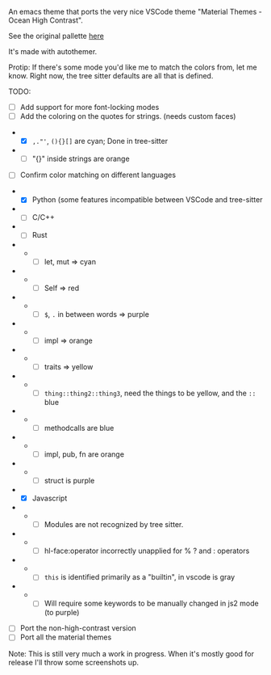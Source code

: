 An emacs theme that ports the very nice VSCode theme "Material Themes - Ocean High Contrast". 

See the original pallette [here](https://github.com/material-theme/vsc-material-theme/blob/a0079e8d0cc8711cd81d410827fcc16bcb1f9e6b/scripts/generator/settings/specific/ocean-hc.ts)

It's made with autothemer.

Protip: If there's some mode you'd like me to match the colors from, let me know. Right now,
        the tree sitter defaults are all that is defined.

TODO:

- [ ] Add support for more font-locking modes
- [ ] Add the coloring on the quotes for strings. (needs custom faces)
- - [x] `,."'`, `(){}[]` are cyan; Done in tree-sitter
- - [ ] "{}" inside strings are orange
- [ ] Confirm color matching on different languages
- - [x] Python (some features incompatible between VSCode and tree-sitter
- - [ ] C/C++
- - [ ] Rust
- - - [ ] let, mut => cyan
- - - [ ] Self => red
- - - [ ] `$`, `.` in between words => purple
- - - [ ] impl => orange
- - - [ ] traits => yellow
- - - [ ] `thing::thing2::thing3`, need the things to be yellow, and the `::` blue
- - - [ ] methodcalls are blue
- - - [ ] impl, pub, fn are orange
- - - [ ] struct is purple
- - [x] Javascript
- - - [ ] Modules are not recognized by tree sitter.
- - - [ ] hl-face:operator incorrectly unapplied for % ? and : operators
- - - [ ] `this` is identified primarily as a "builtin", in vscode is gray 
- - - [ ] Will require some keywords to be manually changed in js2 mode (to purple)
- [ ] Port the non-high-contrast version
- [ ] Port all the material themes

Note: This is still very much a work in progress. When it's mostly good for release I'll throw some screenshots up. 

